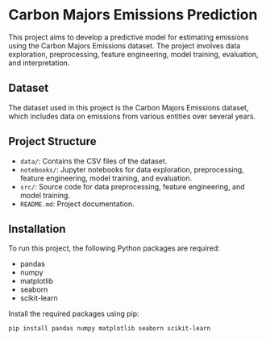# Carbon Majors Emissions Prediction

This project aims to develop a predictive model for estimating emissions using the Carbon Majors Emissions dataset. The project involves data exploration, preprocessing, feature engineering, model training, evaluation, and interpretation.

## Dataset

The dataset used in this project is the Carbon Majors Emissions dataset, which includes data on emissions from various entities over several years.

## Project Structure

- `data/`: Contains the CSV files of the dataset.
- `notebooks/`: Jupyter notebooks for data exploration, preprocessing, feature engineering, model training, and evaluation.
- `src/`: Source code for data preprocessing, feature engineering, and model training.
- `README.md`: Project documentation.

## Installation

To run this project, the following Python packages are required:

- pandas
- numpy
- matplotlib
- seaborn
- scikit-learn

Install the required packages using pip:

```bash
pip install pandas numpy matplotlib seaborn scikit-learn
